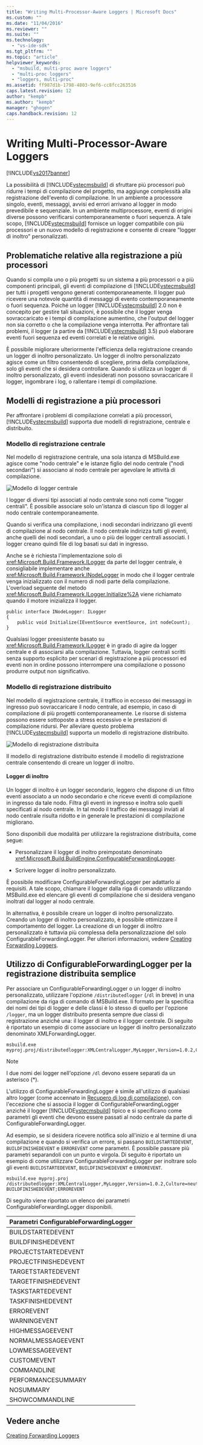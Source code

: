 ```yaml
---
title: "Writing Multi-Processor-Aware Loggers | Microsoft Docs"
ms.custom: ""
ms.date: "11/04/2016"
ms.reviewer: ""
ms.suite: ""
ms.technology: 
  - "vs-ide-sdk"
ms.tgt_pltfrm: ""
ms.topic: "article"
helpviewer_keywords: 
  - "msbuild, multi-proc aware loggers"
  - "multi-proc loggers"
  - "loggers, multi-proc"
ms.assetid: ff987d1b-1798-4803-9ef6-cc8fcc263516
caps.latest.revision: 12
author: "kempb"
ms.author: "kempb"
manager: "ghogen"
caps.handback.revision: 12
---
```

# Writing Multi-Processor-Aware Loggers
[!INCLUDE[vs2017banner](../code-quality/includes/vs2017banner.md)]

La possibilità di [!INCLUDE[vstecmsbuild](../extensibility/internals/includes/vstecmsbuild_md.md)] di sfruttare più processori può ridurre i tempi di compilazione del progetto, ma aggiunge complessità alla registrazione dell'evento di compilazione.  In un ambiente a processore singolo, eventi, messaggi, avvisi ed errori arrivano al logger in modo prevedibile e sequenziale.  In un ambiente multiprocessore, eventi di origini diverse possono verificarsi contemporaneamente o fuori sequenza.  A tale scopo, [!INCLUDE[vstecmsbuild](../extensibility/internals/includes/vstecmsbuild_md.md)] fornisce un logger compatibile con più processori e un nuovo modello di registrazione e consente di creare "logger di inoltro" personalizzati.  
  
## Problematiche relative alla registrazione a più processori  
 Quando si compila uno o più progetti su un sistema a più processori o a più componenti principali, gli eventi di compilazione di [!INCLUDE[vstecmsbuild](../extensibility/internals/includes/vstecmsbuild_md.md)] per tutti i progetti vengono generati contemporaneamente.  Il logger può ricevere una notevole quantità di messaggi di evento contemporaneamente o fuori sequenza.  Poiché un logger [!INCLUDE[vstecmsbuild](../extensibility/internals/includes/vstecmsbuild_md.md)] 2.0 non è concepito per gestire tali situazioni, è possibile che il logger venga sovraccaricato e i tempi di compilazione aumentino, che l'output del logger non sia corretto o che la compilazione venga interrotta.  Per affrontare tali problemi, il logger \(a partire da [!INCLUDE[vstecmsbuild](../extensibility/internals/includes/vstecmsbuild_md.md)] 3.5\) può elaborare eventi fuori sequenza ed eventi correlati e le relative origini.  
  
 È possibile migliorare ulteriormente l'efficienza della registrazione creando un logger di inoltro personalizzato.  Un logger di inoltro personalizzato agisce come un filtro consentendo di scegliere, prima della compilazione, solo gli eventi che si desidera controllare.  Quando si utilizza un logger di inoltro personalizzato, gli eventi indesiderati non possono sovraccaricare il logger, ingombrare i log, o rallentare i tempi di compilazione.  
  
## Modelli di registrazione a più processori  
 Per affrontare i problemi di compilazione correlati a più processori, [!INCLUDE[vstecmsbuild](../extensibility/internals/includes/vstecmsbuild_md.md)] supporta due modelli di registrazione, centrale e distribuito.  
  
### Modello di registrazione centrale  
 Nel modello di registrazione centrale, una sola istanza di MSBuild.exe agisce come "nodo centrale" e le istanze figlio del nodo centrale \("nodi secondari"\) si associano al nodo centrale per agevolare le attività di compilazione.  
  
 ![Modello di logger centrale](../msbuild/media/centralnode.png "CentralNode")  
  
 I logger di diversi tipi associati al nodo centrale sono noti come "logger centrali". È possibile associare solo un'istanza di ciascun tipo di logger al nodo centrale contemporaneamente.  
  
 Quando si verifica una compilazione, i nodi secondari indirizzano gli eventi di compilazione al nodo centrale.  Il nodo centrale indirizza tutti gli eventi, anche quelli dei nodi secondari, a uno o più dei logger centrali associati.  I logger creano quindi file di log basati sui dati in ingresso.  
  
 Anche se è richiesta l'implementazione solo di <xref:Microsoft.Build.Framework.ILogger> da parte del logger centrale, è consigliabile implementare anche <xref:Microsoft.Build.Framework.INodeLogger> in modo che il logger centrale venga inizializzato con il numero di nodi parte della compilazione.  L'overload seguente del metodo <xref:Microsoft.Build.Framework.ILogger.Initialize%2A> viene richiamato quando il motore inizializza il logger.  
  
```  
public interface INodeLogger: ILogger  
{  
    public void Initialize(IEventSource eventSource, int nodeCount);  
}  
```  
  
 Qualsiasi logger preesistente basato su <xref:Microsoft.Build.Framework.ILogger> è in grado di agire da logger centrale e di associarsi alla compilazione.  Tuttavia, logger centrali scritti senza supporto esplicito per scenari di registrazione a più processori ed eventi non in ordine possono interrompere una compilazione o possono produrre output non significativo.  
  
### Modello di registrazione distribuito  
 Nel modello di registrazione centrale, il traffico in eccesso dei messaggi in ingresso può sovraccaricare il nodo centrale, ad esempio, in caso di compilazione di più progetti contemporaneamente.  Le risorse di sistema possono essere sottoposte a stress eccessivo e le prestazioni di compilazione ridursi.  Per alleviare questo problema [!INCLUDE[vstecmsbuild](../extensibility/internals/includes/vstecmsbuild_md.md)] supporta un modello di registrazione distribuito.  
  
 ![Modello di registrazione distribuita](../msbuild/media/distnode.png "DistNode")  
  
 Il modello di registrazione distribuito estende il modello di registrazione centrale consentendo di creare un logger di inoltro.  
  
#### Logger di inoltro  
 Un logger di inoltro è un logger secondario, leggero che dispone di un filtro eventi associato a un nodo secondario e che riceve eventi di compilazione in ingresso da tale nodo.  Filtra gli eventi in ingresso e inoltra solo quelli specificati al nodo centrale.  In tal modo il traffico dei messaggi inviati al nodo centrale risulta ridotto e in generale le prestazioni di compilazione migliorano.  
  
 Sono disponibili due modalità per utilizzare la registrazione distribuita, come segue:  
  
-   Personalizzare il logger di inoltro preimpostato denominato <xref:Microsoft.Build.BuildEngine.ConfigurableForwardingLogger>.  
  
-   Scrivere logger di inoltro personalizzato.  
  
 È possibile modificare ConfigurableForwardingLogger per adattarlo ai requisiti.  A tale scopo, chiamare il logger dalla riga di comando utilizzando MSBuild.exe ed elencare gli eventi di compilazione che si desidera vengano inoltrati dal logger al nodo centrale.  
  
 In alternativa, è possibile creare un logger di inoltro personalizzato.  Creando un logger di inoltro personalizzato, è possibile ottimizzare il comportamento del logger.  La creazione di un logger di inoltro personalizzato è tuttavia più complessa della personalizzazione del solo ConfigurableForwardingLogger.  Per ulteriori informazioni, vedere [Creating Forwarding Loggers](../msbuild/creating-forwarding-loggers.md).  
  
## Utilizzo di ConfigurableForwardingLogger per la registrazione distribuita semplice  
 Per associare un ConfigurableForwardingLogger o un logger di inoltro personalizzato, utilizzare l'opzione `/distributedlogger` \(`/dl` in breve\) in una compilazione da riga di comando di MSBuild.exe.  Il formato per la specifica dei nomi dei tipi di logger e delle classi è lo stesso di quello per l'opzione `/logger`, ma un logger distribuito presenta sempre due classi di registrazione anziché una: il logger di inoltro e il logger centrale.  Di seguito è riportato un esempio di come associare un logger di inoltro personalizzato denominato XMLForwardingLogger.  
  
```  
msbuild.exe myproj.proj/distributedlogger:XMLCentralLogger,MyLogger,Version=1.0.2,Culture=neutral*XMLForwardingLogger,MyLogger,Version=1.0.2,Culture=neutral  
```  
  
> [!NOTE]
>  I due nomi dei logger nell'opzione `/dl` devono essere separati da un asterisco \(\*\).  
  
 L'utilizzo di ConfigurableForwardingLogger è simile all'utilizzo di qualsiasi altro logger \(come accennato in [Recupero di log di compilazione](../msbuild/obtaining-build-logs-with-msbuild.md)\), con l'eccezione che si associa il logger di ConfigurableForwardingLogger anziché il logger [!INCLUDE[vstecmsbuild](../extensibility/internals/includes/vstecmsbuild_md.md)] tipico e si specificano come parametri gli eventi che devono essere passati al nodo centrale da parte di ConfigurableForwardingLogger.  
  
 Ad esempio, se si desidera ricevere notifica solo all'inizio e al termine di una compilazione e quando si verifica un errore, si passano `BUILDSTARTEDEVENT`, `BUILDFINISHEDEVENT` e `ERROREVENT` come parametri.  È possibile passare più parametri separandoli con un punto e virgola.  Di seguito è riportato un esempio di come utilizzare ConfigurableForwardingLogger per inoltrare solo gli eventi `BUILDSTARTEDEVENT`, `BUILDFINISHEDEVENT` e `ERROREVENT`.  
  
```  
msbuild.exe myproj.proj /distributedlogger:XMLCentralLogger,MyLogger,Version=1.0.2,Culture=neutral*ConfigureableForwardingLogger,C:\My.dll;BUILDSTARTEDEVENT; BUILDFINISHEDEVENT;ERROREVENT  
```  
  
 Di seguito viene riportato un elenco dei parametri ConfigurableForwardingLogger disponibili.  
  
|Parametri ConfigurableForwardingLogger|  
|--------------------------------------------|  
|BUILDSTARTEDEVENT|  
|BUILDFINISHEDEVENT|  
|PROJECTSTARTEDEVENT|  
|PROJECTFINISHEDEVENT|  
|TARGETSTARTEDEVENT|  
|TARGETFINISHEDEVENT|  
|TASKSTARTEDEVENT|  
|TASKFINISHEDEVENT|  
|ERROREVENT|  
|WARNINGEVENT|  
|HIGHMESSAGEEVENT|  
|NORMALMESSAGEEVENT|  
|LOWMESSAGEEVENT|  
|CUSTOMEVENT|  
|COMMANDLINE|  
|PERFORMANCESUMMARY|  
|NOSUMMARY|  
|SHOWCOMMANDLINE|  
  
## Vedere anche  
 [Creating Forwarding Loggers](../msbuild/creating-forwarding-loggers.md)